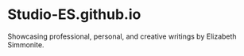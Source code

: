 # Studio-ES.github.io
Showcasing professional, personal, and creative writings by Elizabeth Simmonite.

